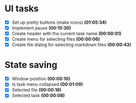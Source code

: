 
# UI tasks


- [x] Set up pretty buttons (make icons) **(01:05:34)**
- [x] Implement pause **(00:15:30)**
- [x] Create header with the current task name **(00:00:01)**
- [x] Create menu for selecting files **(00:00:06)**
- [x] Create file dialog for selecting markdown files **(00:00:43)**

# State saving

- [x] Window position **(00:00:10)**
- [x] Is task menu collapsed **(00:01:09)**
- [x] Selected file **(00:00:16)**
- [x] Selected task **(00:00:08)**